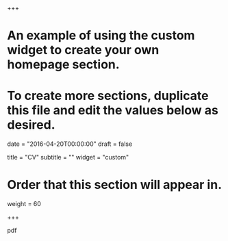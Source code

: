 +++
# An example of using the custom widget to create your own homepage section.
# To create more sections, duplicate this file and edit the values below as desired.

date = "2016-04-20T00:00:00"
draft = false

title = "CV"
subtitle = ""
widget = "custom"

# Order that this section will appear in.
weight = 60

+++

pdf
